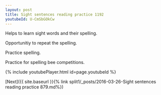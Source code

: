 ```yaml
---
layout: post
title: Sight sentences reading practice 1192
youtubeId: U-CmSbGOkCw
---
```

 
 
Helps to learn sight words and their spelling.

Opportunitiy to repeat the spelling. 

Practice spelling. 
 
Practice for spelling bee competitions. 
 
{% include youtubePlayer.html id=page.youtubeId %}
 
 

[Next]({{ site.baseurl }}{% link  split1/_posts/2016-03-26-Sight sentences reading practice 879.md%})
 
